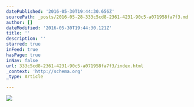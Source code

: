 ```yaml
---
datePublished: '2016-05-30T19:44:30.656Z'
sourcePath: _posts/2016-05-28-333c5cd8-2361-4231-90c5-a071958fa7f3.md
author: []
dateModified: '2016-05-30T19:44:30.121Z'
title: ''
description: ''
starred: true
inFeed: true
hasPage: true
inNav: false
url: 333c5cd8-2361-4231-90c5-a071958fa7f3/index.html
_context: 'http://schema.org'
_type: Article

---
```

![](https://the-grid-user-content.s3-us-west-2.amazonaws.com/88180f39-45bc-48d2-9557-7cdc2b9ccd27.jpg)